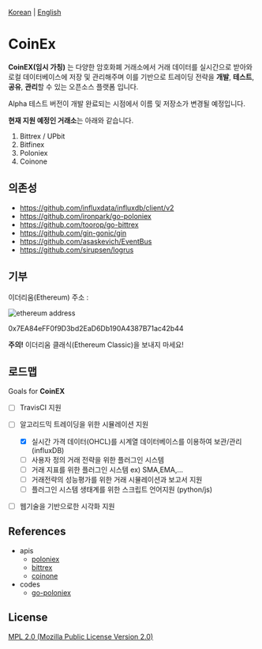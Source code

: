[Korean](https://github.com/IronPark/coinex/blob/master/README-KR.md) | [English](https://github.com/IronPark/coinex/blob/master/README.md)

# CoinEx
**CoinEX(임시 가칭)** 는 다양한 암호화폐 거래소에서 거래 데이터를 실시간으로 받아와 로컬 데이터베이스에 저장 및 관리해주며 이를 기반으로 트레이딩 전략을 **개발**, **테스트**, **공유**, **관리**할 수 있는 오픈소스 플랫폼 입니다.

Alpha 테스트 버전이 개발 완료되는 시점에서 이름 및 저장소가 변경될 예정입니다.

**현재 지원 예정인 거래소**는 아래와 같습니다.
1. Bittrex / UPbit
2. Bitfinex
3. Poloniex
4. Coinone


## 의존성
 - https://github.com/influxdata/influxdb/client/v2
 - https://github.com/ironpark/go-poloniex
 - https://github.com/toorop/go-bittrex
 - https://github.com/gin-gonic/gin
 - https://github.com/asaskevich/EventBus
 - https://github.com/sirupsen/logrus

## 기부
이더리움(Ethereum) 주소 :

![ethereum address](https://chart.googleapis.com/chart?cht=qr&chl=%200x7EA84eFF0f9D3bd2EaD6Db190A4387B71ac42b44&chs=300x300&choe=UTF-8&chld=L|2')

0x7EA84eFF0f9D3bd2EaD6Db190A4387B71ac42b44

**주의!** 이더리움 클래식(Ethereum Classic)을 보내지 마세요!

## 로드맵
Goals for **CoinEX**

- [ ] TravisCI 지원

- [ ] 알고리드믹 트레이딩을 위한 시뮬레이션 지원
  - [x] 실시간 가격 데이터(OHCL)를 시계열 데이터베이스를 이용하여 보관/관리(influxDB)
  - [ ] 사용자 정의 거래 전략을 위한 플러그인 시스템
  - [ ] 거래 지표를 위한 플러그인 시스템 ex) SMA,EMA,...
  - [ ] 거래전략의 성능평가를 위한 거래 시뮬레이션과 보고서 지원
  - [ ] 플러그인 시스템 생태계를 위한 스크립트 언어지원 (python/js)

- [ ] 웹기술을 기반으로한 시각화 지원

## References
- apis
    - [poloniex](https://poloniex.com/support/api/)
    - [bittrex](https://bittrex.com/Home/Api)
    - [coinone](http://doc.coinone.co.kr)
- codes
    - [go-poloniex](https://github.com/jyap808/go-poloniex)

## License
[MPL 2.0 (Mozilla Public License Version 2.0)](https://www.mozilla.org/en-US/MPL/2.0/)